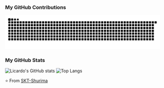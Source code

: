 
### My GitHub Contributions

![](https://raw.githubusercontent.com/SKT-Shurima/SKT-Shurima/main/assets/github-contribution-grid-snake.svg)

### My GitHub Stats

![Licardo's GitHub stats](https://github-readme-stats.vercel.app/api?username=SKT-Shurima&show_icons=true)
![Top Langs](https://github-readme-stats.vercel.app/api/top-langs/?username=SKT-Shurima&layout=compact)

⭐️ From [SKT-Shurima](https://github.com/SKT-Shurima)
